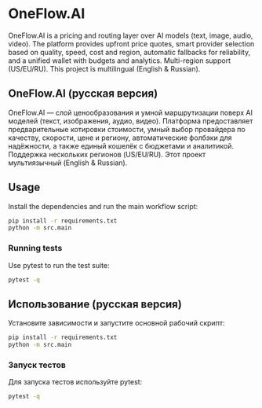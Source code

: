 # OneFlow.AI

OneFlow.AI is a pricing and routing layer over AI models (text, image, audio, video). The platform provides upfront price quotes, smart provider selection based on quality, speed, cost and region, automatic fallbacks for reliability, and a unified wallet with budgets and analytics. Multi-region support (US/EU/RU). This project is multilingual (English & Russian).

## OneFlow.AI (русская версия)

OneFlow.AI — слой ценообразования и умной маршрутизации поверх AI моделей (текст, изображения, аудио, видео). Платформа предоставляет предварительные котировки стоимости, умный выбор провайдера по качеству, скорости, цене и региону, автоматические фолбэки для надёжности, а также единый кошелёк с бюджетами и аналитикой. Поддержка нескольких регионов (US/EU/RU). Этот проект мультиязычный (English & Russian).
## Usage

Install the dependencies and run the main workflow script:

```bash
pip install -r requirements.txt
python -m src.main
```

### Running tests

Use pytest to run the test suite:

```bash
pytest -q
```

## Использование (русская версия)

Установите зависимости и запустите основной рабочий скрипт:

```bash
pip install -r requirements.txt
python -m src.main
```

### Запуск тестов

Для запуска тестов используйте pytest:

```bash
pytest -q
```
